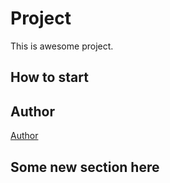 ﻿# Project
This is awesome project.
## How to start
## Author
[Author](author.md)
## Some new section here
